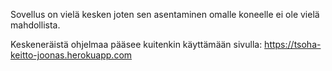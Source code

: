 Sovellus on vielä kesken joten sen asentaminen omalle koneelle ei ole vielä mahdollista.

Keskeneräistä ohjelmaa pääsee kuitenkin käyttämään sivulla: https://tsoha-keitto-joonas.herokuapp.com
